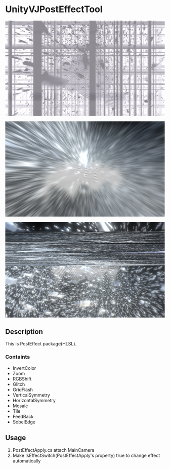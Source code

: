 # UnityVJPostEffectTool


![GridFlashEffect](https://github.com/KeitoTakaishi/UnityVJPostEffectTool/blob/master/bandicam%202019-08-29%2000-55-38-266.jpg)

![ZoomEffect](https://github.com/KeitoTakaishi/UnityVJPostEffectTool/blob/master/bandicam%202019-08-29%2000-56-04-202.jpg)

![GlitchEffect](https://github.com/KeitoTakaishi/UnityVJPostEffectTool/blob/master/bandicam%202019-08-29%2000-55-55-178.jpg)



## Description
This is PostEffect package(HLSL).
### Containts
- InvertColor
- Zoom
- RGBShift
- Glitch
- GridFlash
- VerticalSymmetry
- HorizontalSymmetry
- Mosaic
- Tile
- FeedBack
- SobelEdge
## Usage

1. PostEffectApply.cs attach MainCamera
2. Make IsEffectSwitch(PostEffectApply's property) true to change effect automatically
